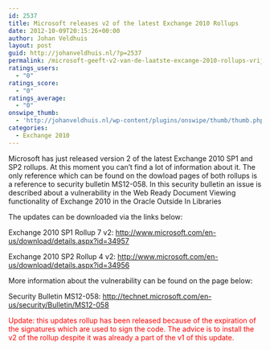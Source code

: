 ```yaml
---
id: 2537
title: Microsoft releases v2 of the latest Exchange 2010 Rollups
date: 2012-10-09T20:15:26+00:00
author: Johan Veldhuis
layout: post
guid: http://johanveldhuis.nl/?p=2537
permalink: /microsoft-geeft-v2-van-de-laatste-excange-2010-rollups-vrij/
ratings_users:
  - "0"
ratings_score:
  - "0"
ratings_average:
  - "0"
onswipe_thumb:
  - 'http://johanveldhuis.nl/wp-content/plugins/onswipe/thumb/thumb.php?src=http://johanveldhuis.nl/wp-content/plugins/sociable-zyblog-edition/images/digg.png&amp;w=600&amp;h=800&amp;zc=1&amp;q=75&amp;f=0'
categories:
  - Exchange 2010
---
```

Microsoft has just released version 2 of the latest Exchange 2010 SP1 and SP2 rollups. At this moment you can&#8217;t find a lot of information about it. The only reference which can be found on the dowload pages of both rollups is a reference to security bulletin MS12-058. In this security bulletin an issue is described about a vulnerability in the Web Ready Document Viewing functionality of Exchange 2010 in the Oracle Outside In Libraries

The updates can be downloaded via the links below:

Exchange 2010 SP1 Rollup 7 v2: <a href="http://www.microsoft.com/en-us/download/details.aspx?id=34957" target="_blank">http://www.microsoft.com/en-us/download/details.aspx?id=34957</a>

Exchange 2010 SP2 Rollup 4 v2: <a href="http://www.microsoft.com/en-us/download/details.aspx?id=34956" target="_blank">http://www.microsoft.com/en-us/download/details.aspx?id=34956</a>

More information about the vulnerability can be found on the page below:

Security Bulletin MS12-058: <a href="http://technet.microsoft.com/en-us/security/Bulletin/MS12-058" target="_blank">http://technet.microsoft.com/en-us/security/Bulletin/MS12-058</a>

<span style="color: #ff0000;">Update: this updates rollup has been released because of the expiration of the signatures which are used to sign the code. The advice is to install the v2 of the rollup despite it was already a part of the v1 of this update.</span>